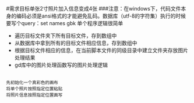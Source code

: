 #需求目标单张2寸照片加入信息变成4张
###注意：在windows下，代码文件本身的编码必须是ansi格式的才能避免乱码。数据库（utf-8的字符集）执行的时候要写个query：set names gbk
单个程序逻辑很简单
* 遍历目标文件夹下所有目标文件，存到数组中
* 从数据库中拿到所有的目标文件相应信息，存到数组中
* 根据目标文件相应的信息，在当前脚本文件的同级目录中建立文件夹存放图片处理结果
* gd库中的图片处理函数写的图片处理逻辑
##

    先初始化一个真彩色的画布
    将单个照片按照指定位置粘贴
    将照片信息按照指定位置画写

    

